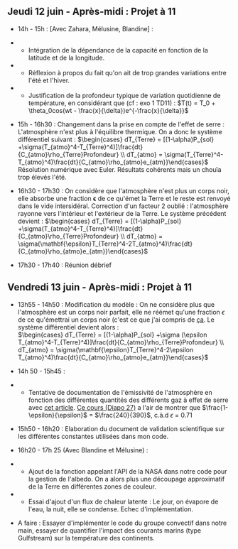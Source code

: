 
## **Jeudi 12 juin - Après-midi : Projet à 11**

* 14h - 15h : [Avec Zahara, Mélusine, Blandine] : 
* * Intégration de la dépendance de la capacité en fonction de la latitude et de la longitude. 
* * Réflexion à propos du fait qu'on ait de trop grandes variations entre l'été et l'hiver.
* * Justification de la profondeur typique de variation quotidienne de température, en considérant que (cf : exo 1 TD11) : $T(t) = T_0 + \theta_0cos(wt - \frac{x}{\delta})e^{-\frac{x}{\delta}}$
* 15h - 16h30 : Changement dans la prise en compte de l'effet de serre : L'atmosphère n'est plus à l'équilibre thermique. On a donc le système différentiel suivant : 
$\begin{cases}
dT_{Terre} = [(1-\alpha)P_{sol} +\sigma(T_{atmo}^4-T_{Terre}^4)]\frac{dt}{C_{atmo}\rho_{Terre}Profondeur} \\
dT_{atmo} = \sigma(T_{Terre}^4-T_{atmo}^4)\frac{dt}{C_{atmo}\rho_{atmo}e_{atm}}\end{cases}$
Résolution numérique avec Euler.
Résultats cohérents mais un chouïa trop élevés l'été.

* 16h30 - 17h30 : On considère que l'atmosphère n'est plus un corps noir, elle absorbe une fraction $\mathbf{\epsilon}$ de ce qu'émet la Terre et le reste est renvoyé dans le vide intersidéral. Correction d'un facteur 2 oublié : l'atmosphère rayonne vers l'intérieur et l'extérieur de la Terre. Le système précédent devient : 
$\begin{cases}
dT_{Terre} = [(1-\alpha)P_{sol} +\sigma(T_{atmo}^4-T_{Terre}^4)]\frac{dt}{C_{atmo}\rho_{Terre}Profondeur} \\
dT_{atmo} = \sigma(\mathbf{\epsilon}T_{Terre}^4-2T_{atmo}^4)\frac{dt}{C_{atmo}\rho_{atmo}e_{atm}}\end{cases}$
* 17h30 - 17h40 : Réunion débrief

## **Vendredi 13 juin - Après-midi : Projet à 11**
* 13h55 - 14h50 : Modification du modèle : On ne considère plus que l'atmosphère est un corps noir parfait, elle ne réémet qu'une fraction $\epsilon$ de ce qu'émettrai un corps noir (c'est ce que j'ai compris de [ça](https://en.wikipedia.org/wiki/Idealized_greenhouse_model). Le système différentiel devient alors :  
$\begin{cases}
dT_{Terre} = [(1-\alpha)P_{sol} +\sigma (\epsilon T_{atmo}^4-T_{Terre}^4)]\frac{dt}{C_{atmo}\rho_{Terre}Profondeur} \\
dT_{atmo} = \sigma(\mathbf{\epsilon}T_{Terre}^4-2\epsilon T_{atmo}^4)\frac{dt}{C_{atmo}\rho_{atmo}e_{atm}}\end{cases}$
* 14h 50 - 15h45 :
* * Tentative de documentation de l'émissivité de l'atmosphère en fonction des différentes quantités des différents gaz à effet de serre avec [cet article](https://arxiv.org/pdf/2303.00808). [Ce cours (Diapo 27)](https://web.lmd.jussieu.fr/~jldufres/Exposes/Duf_ERRE_psud_1.pdf) a l'air de montrer que $\frac{1-\epsilon}{\epsilon}$ = $\frac{240}{390}$, c.à.d $\epsilon$ = 0.71
* 15h50 - 16h20 : Elaboration du document de validation scientifique sur les différentes constantes utilisées dans mon code.
* 16h20 - 17h 25 (Avec Blandine et Mélusine)  : 
* * Ajout de la fonction appelant l'API de la NASA dans notre code pour la gestion de l'albedo. On a alors plus une découpage approximatif de la Terre en différentes zones de couleur.
* * Essai d'ajout d'un flux de chaleur latente : Le jour, on évapore de l'eau, la nuit, elle se condense. Echec d'implémentation.

* A faire : Essayer d'implémenter le code du groupe convectif dans notre main, essayer de quantifier l'impact des courants marins (type Gulfstream) sur la température des continents.